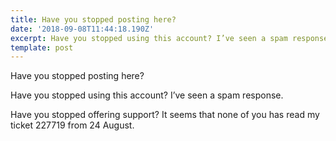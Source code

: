 ```yaml
---
title: Have you stopped posting here?
date: '2018-09-08T11:44:18.190Z'
excerpt: Have you stopped using this account? I’ve seen a spam response.
template: post
---
```

Have you stopped posting here?

Have you stopped using this account? I’ve seen a spam response.

Have you stopped offering support? It seems that none of you has read my ticket 227719 from 24 August.
